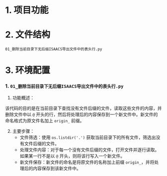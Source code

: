 # 1. 项目功能



# 2. 文件结构

```
01_删除当前目录下无后缀ISAACS导出文件中的表头行.py
```



# 3. 环境配置

### 1. `01_删除当前目录下无后缀ISAACS导出文件中的表头行.py`

1. 功能概述：

该代码的目的是在当前目录下查找没有文件后缀的文件，读取这些文件的内容，并删除文件中以 `@` 开头的行，然后将处理后的内容保存到一个新文件中。新文件的命名格式为原文件名加上 `origin_` 前缀。

2. 主要步骤：
    - 文件筛选：使用 `os.listdir('.')` 获取当前目录下的所有文件，筛选出没有文件后缀的文件。
    - 处理文件内容：对于每一个没有文件后缀的文件，打开文件并逐行读取。如果某一行不是以 `@` 开头，则将该行写入一个新文件。
    - 新文件保存：新文件的命名是将原文件的名称加上前缀 `origin_`，并将处理后的内容保存到该新文件中。













